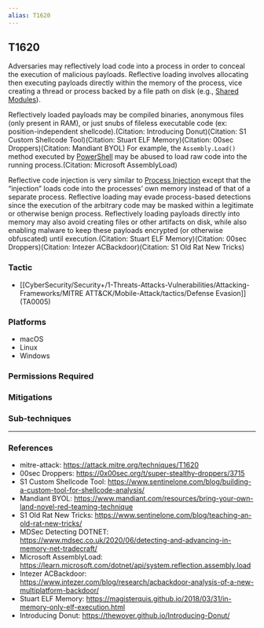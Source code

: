 ```yaml
---
alias: T1620
---
```


## T1620

Adversaries may reflectively load code into a process in order to conceal the execution of malicious payloads. Reflective loading involves allocating then executing payloads directly within the memory of the process, vice creating a thread or process backed by a file path on disk (e.g., [Shared Modules](https://attack.mitre.org/techniques/T1129)).

Reflectively loaded payloads may be compiled binaries, anonymous files (only present in RAM), or just snubs of fileless executable code (ex: position-independent shellcode).(Citation: Introducing Donut)(Citation: S1 Custom Shellcode Tool)(Citation: Stuart ELF Memory)(Citation: 00sec Droppers)(Citation: Mandiant BYOL) For example, the `Assembly.Load()` method executed by [PowerShell](https://attack.mitre.org/techniques/T1059/001) may be abused to load raw code into the running process.(Citation: Microsoft AssemblyLoad)

Reflective code injection is very similar to [Process Injection](https://attack.mitre.org/techniques/T1055) except that the “injection” loads code into the processes’ own memory instead of that of a separate process. Reflective loading may evade process-based detections since the execution of the arbitrary code may be masked within a legitimate or otherwise benign process. Reflectively loading payloads directly into memory may also avoid creating files or other artifacts on disk, while also enabling malware to keep these payloads encrypted (or otherwise obfuscated) until execution.(Citation: Stuart ELF Memory)(Citation: 00sec Droppers)(Citation: Intezer ACBackdoor)(Citation: S1 Old Rat New Tricks)


### Tactic
- [[CyberSecurity/Security+/1-Threats-Attacks-Vulnerabilities/Attacking-Frameworks/MITRE ATT&CK/Mobile-Attack/tactics/Defense Evasion]] (TA0005)

### Platforms
- macOS
- Linux
- Windows

### Permissions Required

### Mitigations

### Sub-techniques


---
### References

- mitre-attack: https://attack.mitre.org/techniques/T1620
- 00sec Droppers: https://0x00sec.org/t/super-stealthy-droppers/3715
- S1 Custom Shellcode Tool: https://www.sentinelone.com/blog/building-a-custom-tool-for-shellcode-analysis/
- Mandiant BYOL: https://www.mandiant.com/resources/bring-your-own-land-novel-red-teaming-technique
- S1 Old Rat New Tricks: https://www.sentinelone.com/blog/teaching-an-old-rat-new-tricks/
- MDSec Detecting DOTNET: https://www.mdsec.co.uk/2020/06/detecting-and-advancing-in-memory-net-tradecraft/
- Microsoft AssemblyLoad: https://learn.microsoft.com/dotnet/api/system.reflection.assembly.load
- Intezer ACBackdoor: https://www.intezer.com/blog/research/acbackdoor-analysis-of-a-new-multiplatform-backdoor/
- Stuart ELF Memory: https://magisterquis.github.io/2018/03/31/in-memory-only-elf-execution.html
- Introducing Donut: https://thewover.github.io/Introducing-Donut/
